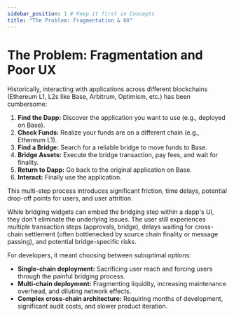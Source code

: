 ```yaml
---
sidebar_position: 1 # Keep it first in Concepts
title: "The Problem: Fragmentation & UX"
---
```


# The Problem: Fragmentation and Poor UX

Historically, interacting with applications across different blockchains (Ethereum L1, L2s like Base, Arbitrum, Optimism, etc.) has been cumbersome:

1.  **Find the Dapp:** Discover the application you want to use (e.g., deployed on Base).
2.  **Check Funds:** Realize your funds are on a different chain (e.g., Ethereum L1).
3.  **Find a Bridge:** Search for a reliable bridge to move funds to Base.
4.  **Bridge Assets:** Execute the bridge transaction, pay fees, and wait for finality.
5.  **Return to Dapp:** Go back to the original application on Base.
6.  **Interact:** Finally use the application.

This multi-step process introduces significant friction, time delays, potential drop-off points for users, and user attrition.

While bridging widgets can embed the bridging step within a dapp's UI, they don't eliminate the underlying issues. The user still experiences multiple transaction steps (approvals, bridge), delays waiting for cross-chain settlement (often bottlenecked by source chain finality or message passing), and potential bridge-specific risks.

For developers, it meant choosing between suboptimal options:

*   **Single-chain deployment:** Sacrificing user reach and forcing users through the painful bridging process.
*   **Multi-chain deployment:** Fragmenting liquidity, increasing maintenance overhead, and diluting network effects.
*   **Complex cross-chain architecture:** Requiring months of development, significant audit costs, and slower product iteration.
